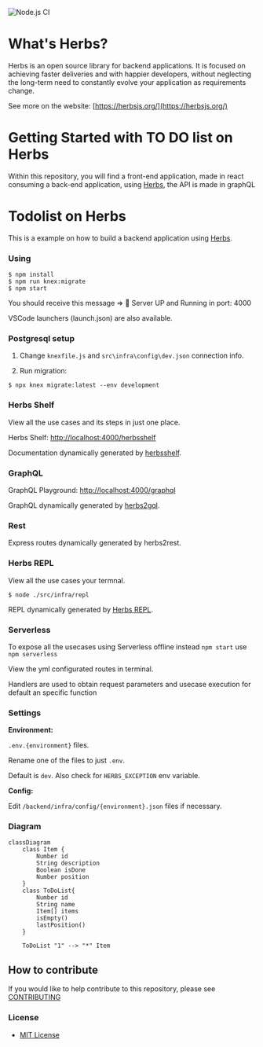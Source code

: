 ![Node.js CI](https://github.com/herbsjs/todolist-on-herbs/workflows/Node.js%20CI/badge.svg)

# What's Herbs?

Herbs is an open source library for backend applications. It is focused on achieving faster deliveries and with happier developers, without neglecting the long-term need to constantly evolve your application as requirements change.

See more on the website: [https://herbsjs.org/](https://herbsjs.org/)

# Getting Started with TO DO list on Herbs

Within this repository, you will find a front-end application, made in react consuming a back-end application, using [Herbs](https://github.com/herbsjs), the API is made in graphQL


# Todolist on Herbs

This is a example on how to build a backend application using [Herbs](https://github.com/herbsjs).

### Using

    $ npm install
    $ npm run knex:migrate
    $ npm start

  You should receive this message => 🚀 Server UP and Running in port: 4000

  VSCode launchers (launch.json) are also available.

### Postgresql setup

  1. Change `knexfile.js` and `src\infra\config\dev.json` connection info.

  2. Run migration:

    $ npx knex migrate:latest --env development

### Herbs Shelf

View all the use cases and its steps in just one place.

Herbs Shelf: [http://localhost:4000/herbsshelf](http://localhost:4000/herbsshelf)

Documentation dynamically generated by [herbsshelf](https://github.com/herbsjs/herbsshelf/).

### GraphQL

GraphQL Playground: [http://localhost:4000/graphql](http://localhost:4000/graphql)

GraphQL dynamically generated by [herbs2gql](https://github.com/herbsjs/herbs2gql).

### Rest

Express routes dynamically generated by herbs2rest.

### Herbs REPL

View all the use cases your termnal.

    $ node ./src/infra/repl

REPL dynamically generated by [Herbs REPL](https://github.com/herbsjs/herbs2repl).

### Serverless

To expose all the usecases using Serverless offline instead  `npm start` use `npm serverless`

View the yml configurated routes in terminal.

Handlers are used to obtain request parameters and usecase execution for default an specific function

### Settings

**Environment:**

`.env.{environment}` files.

Rename one of the files to just `.env`.

Default is `dev`. Also check for `HERBS_EXCEPTION` env variable.

**Config:**

Edit `/backend/infra/config/{environment}.json` files if necessary.

### Diagram
```mermaid
classDiagram
    class Item {
        Number id
        String description
        Boolean isDone
        Number position
    }
    class ToDoList{
        Number id
        String name
        Item[] items
        isEmpty()
        lastPosition()
    }

    ToDoList "1" --> "*" Item
```

## How to contribute

If you would like to help contribute to this repository, please see [CONTRIBUTING](https://github.com/herbsjs/todolist-on-herbs/blob/master/.github/CONTRIBUTING.md)

### License

- [MIT License](https://github.com/herbsjs/todolist-on-herbs/blob/master/LICENSE)
